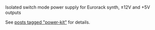 Isolated switch mode power supply for Eurorack synth, ±12V and +5V outputs

See [posts tagged "power-kit"](https://smotesko.com/tags#power-kit) for details.
